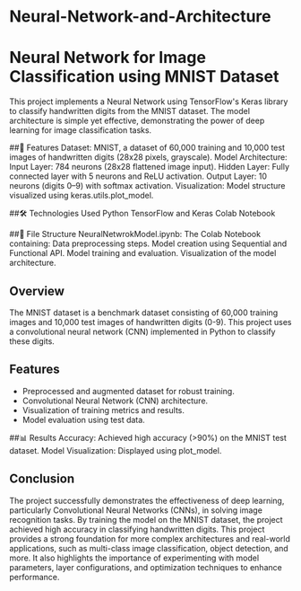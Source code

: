 # Neural-Network-and-Architecture
# Neural Network for Image Classification using MNIST Dataset

This project implements a Neural Network using TensorFlow's Keras library to classify handwritten digits from the MNIST dataset. The model architecture is simple yet effective, demonstrating the power of deep learning for image classification tasks.

##🚀 Features
Dataset: MNIST, a dataset of 60,000 training and 10,000 test images of handwritten digits (28x28 pixels, grayscale).
Model Architecture:
Input Layer: 784 neurons (28x28 flattened image input).
Hidden Layer: Fully connected layer with 5 neurons and ReLU activation.
Output Layer: 10 neurons (digits 0–9) with softmax activation.
Visualization: Model structure visualized using keras.utils.plot_model.

##🛠️ Technologies Used
Python
TensorFlow and Keras
Colab Notebook

##📂 File Structure
NeuralNetwrokModel.ipynb: The Colab Notebook containing:
Data preprocessing steps.
Model creation using Sequential and Functional API.
Model training and evaluation.
Visualization of the model architecture.

## Overview
The MNIST dataset is a benchmark dataset consisting of 60,000 training images and 10,000 test images of handwritten digits (0-9). This project uses a convolutional neural network (CNN) implemented in Python to classify these digits.

## Features
- Preprocessed and augmented dataset for robust training.
- Convolutional Neural Network (CNN) architecture.
- Visualization of training metrics and results.
- Model evaluation using test data.

##📊 Results
Accuracy: Achieved high accuracy (>90%) on the MNIST test dataset.
Model Visualization: Displayed using plot_model.

## Conclusion
The project successfully demonstrates the effectiveness of deep learning, particularly Convolutional Neural Networks (CNNs), in solving image recognition tasks. By training the model on the MNIST dataset, the project achieved high accuracy in classifying handwritten digits. This project provides a strong foundation for more complex architectures and real-world applications, such as multi-class image classification, object detection, and more. It also highlights the importance of experimenting with model parameters, layer configurations, and optimization techniques to enhance performance.
